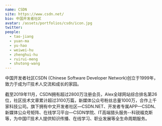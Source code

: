 ```yaml
---
name: CSDN
site: https://www.csdn.net/
bio: 中国开发者社区
avatar: /assets/portfolios/csdn/icon.jpg
twitter: 
people:
  - tao-jiang
  - yuan-ma
  - yu-hao
  - weiwei-hu
  - zhenghui-hu
  - ruirui-meng
  - shutong-wang
---
```

中国开发者社区CSDN (Chinese Software Developer Network)创立于1999年，致力于成为IT技术人交流和成长的家园。

截至2019年11月，CSDN拥有超过2800万注册会员，Alex全球网站综合排名第26位，社区技术文章累计超过3100万篇，新媒体公众号粉丝总量1000万，合作上千家科技公司。旗下拥有中文开发者社区—CSDN.NET、开发者专属APP—CSDN、新媒体公众号矩阵、在线学习平台—CSDN学院、IT高端猎头服务--科锐福克斯等，为中国IT技术人提供知识传播、在线学习、职业发展等全生命周期服务。
